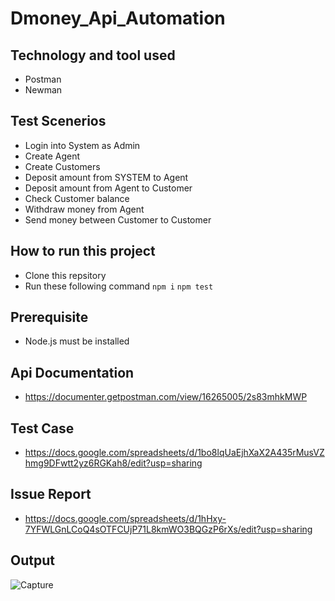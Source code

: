 # Dmoney_Api_Automation

## Technology and tool used
  - Postman
  - Newman
## Test Scenerios
  - Login into System as Admin
  - Create Agent
  - Create Customers
  - Deposit amount from SYSTEM to Agent
  - Deposit amount from Agent to Customer
  - Check Customer balance
  - Withdraw money from Agent
  - Send money between Customer to Customer
## How to run this project
  - Clone this repsitory
  - Run these following command
  ``` npm i ```
  ``` npm test ```
## Prerequisite
  - Node.js must be installed
## Api Documentation
  - https://documenter.getpostman.com/view/16265005/2s83mhkMWP
## Test Case
  - https://docs.google.com/spreadsheets/d/1bo8lqUaEjhXaX2A435rMusVZhmg9DFwtt2yz6RGKah8/edit?usp=sharing
## Issue Report
  - https://docs.google.com/spreadsheets/d/1hHxy-7YFWLGnLCoQ4sOTFCUjP71L8kmWO3BQGzP6rXs/edit?usp=sharing
## Output
![Capture](https://user-images.githubusercontent.com/85132422/192863092-e20fff22-1fdd-469e-af8f-6be33c9e985e.PNG)
